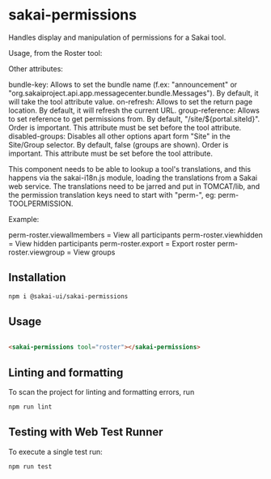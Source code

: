 # sakai-permissions

Handles display and manipulation of permissions for a Sakai tool.

Usage, from the Roster tool:

<sakai-permissions tool="roster"></sakai-permissions>

Other attributes:

bundle-key: Allows to set the bundle name (f.ex: "announcement" or "org.sakaiproject.api.app.messagecenter.bundle.Messages"). By default, it will take the tool attribute value.
on-refresh: Allows to set the return page location. By default, it will refresh the current URL.
group-reference: Allows to set reference to get permissions from. By default, "/site/${portal.siteId}". Order is important. This attribute must be set before the tool attribute.
disabled-groups: Disables all other options apart form "Site" in the Site/Group selector. By default, false (groups are shown). Order is important. This attribute must be set before the tool attribute.

This component needs to be able to lookup a tool's translations, and this happens via the
sakai-i18n.js module, loading the translations from a Sakai web service. The translations need
to be jarred and put in TOMCAT/lib, and the permission translation keys need to start with "perm-",
eg: perm-TOOLPERMISSION.

Example:

perm-roster.viewallmembers = View all participants
perm-roster.viewhidden = View hidden participants
perm-roster.export = Export roster
perm-roster.viewgroup = View groups

## Installation

```bash
npm i @sakai-ui/sakai-permissions
```

## Usage

```html

<sakai-permissions tool="roster"></sakai-permissions>

```

## Linting and formatting

To scan the project for linting and formatting errors, run

```bash
npm run lint
```

## Testing with Web Test Runner

To execute a single test run:

```bash
npm run test
```
